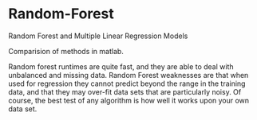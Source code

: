 # Random-Forest
Random Forest and Multiple Linear Regression Models


Comparision of methods in matlab.

Random forest runtimes are quite fast, and they are able to deal with unbalanced and missing data. 
Random Forest weaknesses are that when used for regression they cannot predict beyond the range in the training data, 
and that they may over-fit data sets that are particularly noisy.
Of course, the best test of any algorithm is how well it works upon your own data set.
